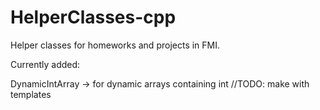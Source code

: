 # HelperClasses-cpp
Helper classes for homeworks and projects in FMI.

Currently added:

DynamicIntArray -> for dynamic arrays containing int //TODO: make with templates
